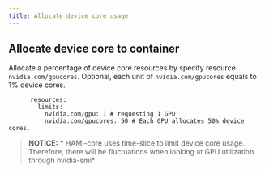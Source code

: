 ```yaml
---
title: Allocate device core usage
---
```


## Allocate device core to container

Allocate a percentage of device core resources by specify resource `nvidia.com/gpucores`.
Optional, each unit of `nvidia.com/gpucores` equals to 1% device cores.

```
      resources:
        limits:
          nvidia.com/gpu: 1 # requesting 1 GPU
          nvidia.com/gpucores: 50 # Each GPU allocates 50% device cores.
```

> **NOTICE:** * HAMi-core uses time-slice to limit device core usage. Therefore, there will be fluctuations when looking at GPU utilization through nvidia-smi*